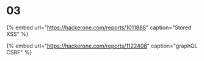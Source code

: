 # 03



{% embed url="https://hackerone.com/reports/1011888" caption="Stored XSS" %}

{% embed url="https://hackerone.com/reports/1122408" caption="graphQL CSRF" %}




